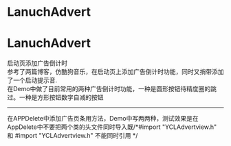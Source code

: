 # LanuchAdvert
# LanuchAdvert
启动页添加广告倒计时<br>
参考了两篇博客，仿酷狗音乐，在启动页上添加广告倒计时功能，同时又捎带添加了一个启动提示音.<br>
在Demo中做了目前常用的两种广告倒计时功能，一种是圆形按钮待精度圈的跳过。一种是方形按钮数字自减的按钮
<hr>
在APPDelete中添加广告页条用方法，Demo中写两两种，测试效果是在AppDelete中不要把两个类的头文件同时导入既/*#import "YCLAdvertview.h"  和 #import "YCLAdvertview.h" 不能同时引用  */
